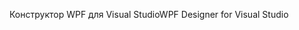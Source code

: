 <span data-ttu-id="c1252-101">Конструктор WPF для Visual Studio</span><span class="sxs-lookup"><span data-stu-id="c1252-101">WPF Designer for Visual Studio</span></span>